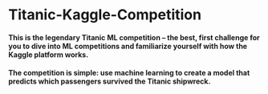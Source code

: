 # Titanic-Kaggle-Competition
#### This is the legendary Titanic ML competition – the best, first challenge for you to dive into ML competitions and familiarize yourself with how the Kaggle platform works.

#### The competition is simple: use machine learning to create a model that predicts which passengers survived the Titanic shipwreck.
